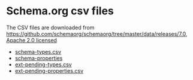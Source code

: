 # Schema.org csv files

The CSV files are downloaded from https://github.com/schemaorg/schemaorg/tree/master/data/releases/7.0, [Apache 2.0 licensed](https://github.com/schemaorg/schemaorg/blob/master/LICENSE)

* [schema-types.csv](https://raw.githubusercontent.com/schemaorg/schemaorg/master/data/releases/7.0/schema-types.csv)
* [schema-properties](https://raw.githubusercontent.com/schemaorg/schemaorg/master/data/releases/7.0/schema-properties.csv)
* [ext-pending-types.csv](https://raw.githubusercontent.com/schemaorg/schemaorg/master/data/releases/7.0/ext-pending-types.csv)
* [ext-pending-properties.csv](https://raw.githubusercontent.com/schemaorg/schemaorg/master/data/releases/7.0/ext-pending-properties.csv)
